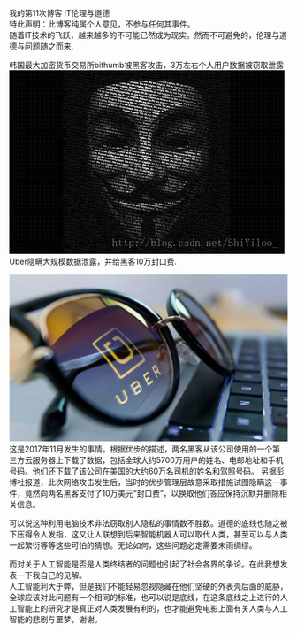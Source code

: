 我的第11次博客
IT伦理与道德   
特此声明：此博客纯属个人意见，不参与任何其事件。         
  随着IT技术的飞跃，越来越多的不可能已然成为现实。然而不可避免的，伦理与道德与问题随之而来.  
                      

韩国最大加密货币交易所bithumb被黑客攻击，3万左右个人用户数据被窃取泄露      
![](https://github.com/xiaobaishangxian/homework/blob/gh-pages/images/20171201004759809.jpg?raw=true)    
Uber隐瞒大规模数据泄露，并给黑客10万封口费.        

![](https://github.com/xiaobaishangxian/homework/blob/gh-pages/images/0fa5fe18160b42acadd7f42f11ba3a55.jpeg?raw=true)
这是2017年11月发生的事情。根据优步的描述，两名黑客从该公司使用的一个第三方云服务器上下载了数据，包括全球大约5700万用户的姓名、电邮地址和手机号码。他们还下载了该公司在美国的大约60万名司机的姓名和驾照号码。
另据彭博社报道，此次网络攻击发生后，当时的优步管理层故意采取措施试图隐瞒这一事件，竟然向两名黑客支付了10万美元“封口费”，以换取他们答应保持沉默并删除相关信息。

可以说这种利用电脑技术非法窃取别人隐私的事情数不胜数。道德的底线也随之被下压得令人发指，这又让人联想到后来智能机器人可以取代人类，甚至可以与人类一起繁衍等等这些可怕的猜想。无论如何，这些问题必定需要未雨绸缪。   

而对关于人工智能是否是人类终结者的问题也引起了社会各界的争论。在此我想发表一下我自己的见解。  
人工智能利大于弊，但是我们不能轻易忽视隐藏在他们坚硬的外表壳后面的威胁，全球应该对此问题有一个相同的标准，也可以说是底线，在这条底线之上进行的人工智能上的研究才是真正对人类发展有利的，也才能避免电影上面有关人类与人工智能的悲剧与噩梦，谢谢。